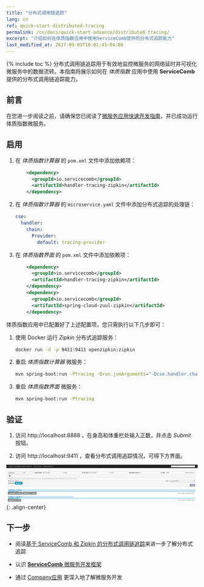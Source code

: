 ```yaml
---
title: "分布式调用链追踪"
lang: cn
ref: quick-start-distributed-tracing
permalink: /cn/docs/quick-start-advance/distributed-tracing/
excerpt: "介绍如何在体质指数应用中使用ServiceComb提供的分布式追踪能力"
last_modified_at: 2017-09-03T10:01:43-04:00
---
```


{% include toc %}
分布式调用链追踪用于有效地监控微服务的网络延时并可视化微服务中的数据流转。本指南将展示如何在 *体质指数* 应用中使用 **ServiceComb** 提供的分布式调用链追踪能力。

## 前言

在您进一步阅读之前，请确保您已阅读了[微服务应用快速开发指南](/cn/docs/quick-start-bmi/)，并已成功运行体质指数微服务。

## 启用

1. 在 *体质指数计算器* 的 `pom.xml` 文件中添加依赖项：

   ```xml
       <dependency>
         <groupId>io.servicecomb</groupId>
         <artifactId>handler-tracing-zipkin</artifactId>
       </dependency>
   ```

2. 在 *体质指数计算器* 的 `microservice.yaml` 文件中添加分布式追踪的处理链：

   ```yaml
   cse:
     handler:
       chain:
         Provider:
           default: tracing-provider
   ```

3. 在 *体质指数界面* 的 `pom.xml` 文件中添加依赖项：

   ```xml
       <dependency>
         <groupId>io.servicecomb</groupId>
         <artifactId>handler-tracing-zipkin</artifactId>
       </dependency>
       <dependency>
         <groupId>io.servicecomb</groupId>
         <artifactId>spring-cloud-zuul-zipkin</artifactId>
       </dependency>
   ```

体质指数应用中已配置好了上述配置项，您只需执行以下几步即可：

1. 使用 Docker 运行 *Zipkin* 分布式追踪服务：

   ```bash
   docker run -d -p 9411:9411 openzipkin:zipkin
   ```

2. 重启 *体质指数计算器* 微服务：

   ```bash
   mvn spring-boot:run -Ptracing -Drun.jvmArguments="-Dcse.handler.chain.Provider.default=tracing-provider"
   ```
   
3. 重启 *体质指数界面* 微服务：

   ```bash
   mvn spring-boot:run -Ptracing
   ```

## 验证

1. 访问 <a>http://localhost:8888</a> ，在身高和体重栏处输入正数，并点击 *Submit* 按钮。

2. 访问 <a>http://localhost:9411</a> ，查看分布式调用追踪情况，可得下方界面。

![分布式追踪效果](/assets/images/distributed-tracing-result.png){: .align-center}

## 下一步

* 阅读[基于 ServiceComb 和 Zipkin 的分布式调用链追踪](/cn/docs/tracing-with-servicecomb/)来进一步了解分布式追踪 

* 认识 [**ServiceComb** 微服务开发框架](http://servicecomb.io/cn/users/user-guide/)

* 通过 [Company应用](http://servicecomb.io/cn/docs/linuxcon-workshop-demo/) 更深入地了解微服务开发
